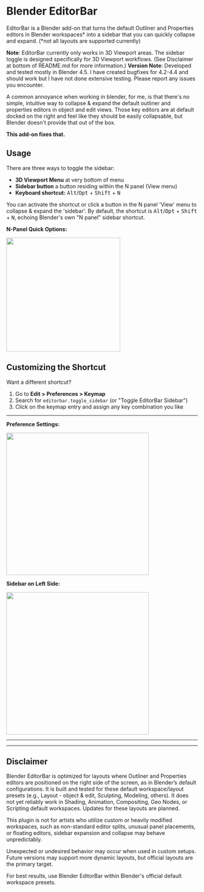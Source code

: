 # Blender EditorBar

EditorBar is a Blender add-on that turns the default Outliner and Properties editors in Blender workspaces* into a sidebar that you can quickly collapse and expand. (*not all layouts are supported currently)

**Note**: EditorBar currently only works in 3D Viewport areas. The sidebar toggle is designed specifically for 3D Viewport workflows. (See Disclaimer at bottom of README.md for more information.)
**Version Note**: Developed and tested mostly in Blender 4.5. I have created bugfixes for 4.2-4.4 and should work but I have not done extensive testing. Please report any issues you encounter.

A common annoyance when working in blender, for me, is that there's no simple, intuitive way to collapse & expand the default outliner and properties editors in object and edit views. Those key editors are at default docked on the right and feel like they should be easily collapsable, but Blender doesn't provide that out of the box.

**This add-on fixes that.**

## Usage

There are three ways to toggle the sidebar:

- **3D Viewport Menu** at very bottom of menu
- **Sidebar button** a button residing within the N panel (View menu)
- **Keyboard shortcut:** <kbd>Alt</kbd>/<kbd>Opt</kbd> + <kbd>Shift</kbd> + <kbd>N</kbd>

You can activate the shortcut or click a button in the N panel 'View' menu to collapse & expand the 'sidebar'. By default, the shortcut is <kbd>Alt</kbd>/<kbd>Opt</kbd> + <kbd>Shift</kbd> + <kbd>N</kbd>, echoing Blender's own "N panel" sidebar shortcut.

**N-Panel Quick Options:**

<img src="https://6tgq59ka1b.ufs.sh/f/MECVZ6c2qvjRbQgcjWIETCuyvSdmLIfeoA5O4zsDZk0RPWlB" width="300">


## Customizing the Shortcut

Want a different shortcut?

1. Go to **Edit > Preferences > Keymap**
2. Search for `editorbar.toggle_sidebar` (or "Toggle EditorBar Sidebar")
3. Click on the keymap entry and assign any key combination you like

---

**Preference Settings:**

<img src="https://6tgq59ka1b.ufs.sh/f/MECVZ6c2qvjRjnj8ZobSDGkxoPHJQRXv8zVLgqO0UEN1u2wA" width="375">

**Sidebar on Left Side:**

<img src="https://6tgq59ka1b.ufs.sh/f/MECVZ6c2qvjRMSy7vc2qvjRaZtgwl0sB681dQInVKUueHcSo" width="375">

---
---

## Disclaimer

Blender EditorBar is optimized for layouts where Outliner and Properties editors are positioned on the right side of the screen, as in Blender’s default configurations. It is built and tested for these default workspace/layout presets (e.g., Layout - object & edit, Sculpting, Modeling, others). It does not yet reliably work in Shading, Animation, Compositing, Geo Nodes, or Scripting default workspaces. Updates for these layouts are planned.

This plugin is not for artists who utilize custom or heavily modified workspaces, such as non-standard editor splits, unusual panel placements, or floating editors, sidebar expansion and collapse may behave unpredictably.

Unexpected or undesired behavior may occur when used in custom setups. Future versions may support more dynamic layouts, but official layouts are the primary target.

For best results, use Blender EditorBar within Blender's official default workspace presets.
